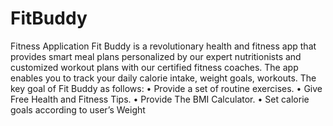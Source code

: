 # FitBuddy
Fitness Application
Fit Buddy is a revolutionary health and fitness app that provides smart meal plans personalized by our expert nutritionists and customized workout plans with our certified fitness
coaches. The app enables you to track your daily calorie intake, weight goals, workouts.
The key goal of Fit Buddy as follows:
• Provide a set of routine exercises.
• Give Free Health and Fitness Tips.
• Provide The BMI Calculator.
• Set calorie goals according to user’s Weight
